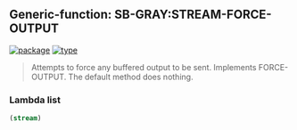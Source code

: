 ## Generic-function: SB-GRAY:STREAM-FORCE-OUTPUT
[![package](https://img.shields.io/badge/Package-SB--GRAY-5f9ea0.svg?style=social&colorA=999999)](../) [![type](https://img.shields.io/badge/Type-Generic--Function-5f9ea0.svg?style=social&colorA=999999)](../#generic-function) 

> Attempts to force any buffered output to be sent. Implements
> FORCE-OUTPUT. The default method does nothing.

### Lambda list
```cl
(stream)
```
